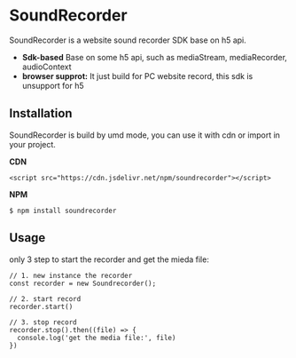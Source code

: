 # SoundRecorder

SoundRecorder is a website sound recorder SDK base on h5 api.

- **Sdk-based** Base on some h5 api, such as mediaStream, mediaRecorder, audioContext
- **browser supprot:** It just build for PC website record, this sdk is unsupport for h5

## Installation

SoundRecorder is build by umd mode, you can use it with cdn or import in your project.

**CDN**

```
<script src="https://cdn.jsdelivr.net/npm/soundrecorder"></script>
```

**NPM**

```
$ npm install soundrecorder
```

## Usage

only 3 step to start the recorder and get the mieda file:

```
// 1. new instance the recorder
const recorder = new Soundrecorder();

// 2. start record
recorder.start()

// 3. stop record
recorder.stop().then((file) => {
  console.log('get the media file:', file)
})
```
